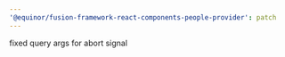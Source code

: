 ```yaml
---
'@equinor/fusion-framework-react-components-people-provider': patch
---
```


fixed query args for abort signal
